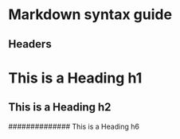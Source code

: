 # Markdown syntax guide

## Headers

# This is a Heading h1
## This is a Heading h2
############## This is a Heading h6
